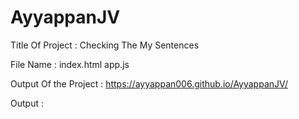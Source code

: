 # AyyappanJV

Title Of Project : Checking The My Sentences

File Name :
index.html
app.js

Output Of the Project :  https://ayyappan006.github.io/AyyappanJV/

Output :


